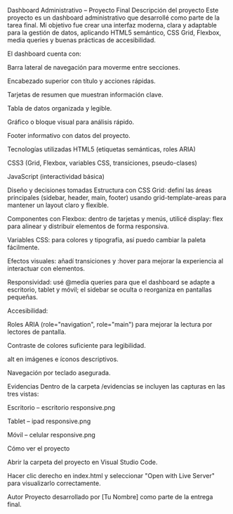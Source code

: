 Dashboard Administrativo – Proyecto Final
Descripción del proyecto
Este proyecto es un dashboard administrativo que desarrollé como parte de la tarea final.
Mi objetivo fue crear una interfaz moderna, clara y adaptable para la gestión de datos, aplicando HTML5 semántico, CSS Grid, Flexbox, media queries y buenas prácticas de accesibilidad.

El dashboard cuenta con:

Barra lateral de navegación para moverme entre secciones.

Encabezado superior con título y acciones rápidas.

Tarjetas de resumen que muestran información clave.

Tabla de datos organizada y legible.

Gráfico o bloque visual para análisis rápido.

Footer informativo con datos del proyecto.

Tecnologías utilizadas
HTML5 (etiquetas semánticas, roles ARIA)

CSS3 (Grid, Flexbox, variables CSS, transiciones, pseudo-clases)

JavaScript (interactividad básica)

Diseño y decisiones tomadas
Estructura con CSS Grid: definí las áreas principales (sidebar, header, main, footer) usando grid-template-areas para mantener un layout claro y flexible.

Componentes con Flexbox: dentro de tarjetas y menús, utilicé display: flex para alinear y distribuir elementos de forma responsiva.

Variables CSS: para colores y tipografía, así puedo cambiar la paleta fácilmente.

Efectos visuales: añadí transiciones y :hover para mejorar la experiencia al interactuar con elementos.

Responsividad: usé @media queries para que el dashboard se adapte a escritorio, tablet y móvil; el sidebar se oculta o reorganiza en pantallas pequeñas.

Accesibilidad:

Roles ARIA (role="navigation", role="main") para mejorar la lectura por lectores de pantalla.

Contraste de colores suficiente para legibilidad.

alt en imágenes e íconos descriptivos.

Navegación por teclado asegurada.

Evidencias
Dentro de la carpeta /evidencias se incluyen las capturas en las tres vistas:

Escritorio – escritorio responsive.png

Tablet – ipad responsive.png

Móvil – celular responsive.png




Cómo ver el proyecto


Abrir la carpeta del proyecto en Visual Studio Code.

Hacer clic derecho en index.html y seleccionar "Open with Live Server" para visualizarlo correctamente.

Autor
Proyecto desarrollado por [Tu Nombre] como parte de la entrega final.